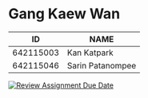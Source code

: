 # Gang Kaew Wan

| ID        | NAME             |
| --------- | ---------------- |
| 642115003 | Kan Katpark      |
| 642115046 | Sarin Patanompee |

[![Review Assignment Due Date](https://classroom.github.com/assets/deadline-readme-button-24ddc0f5d75046c5622901739e7c5dd533143b0c8e959d652212380cedb1ea36.svg)](https://classroom.github.com/a/lqwrJucr)
